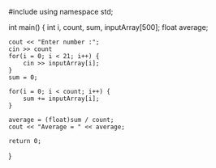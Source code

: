 #include <iostream>
using namespace std;
 
int main() {
    int i, count, sum, inputArray[500];
    float average;
    
    cout << "Enter number :";
    cin >> count
    for(i = 0; i < 21; i++) {
        cin >> inputArray[i];
    }
    sum = 0;

    for(i = 0; i < count; i++) {
        sum += inputArray[i];
    }
 
    average = (float)sum / count;
    cout << "Average = " << average;
 
    return 0;
}
